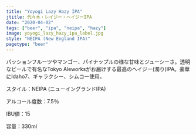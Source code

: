 ```yaml
---
title: "Yoyogi Lazy Hazy IPA"
jtitle: 代々木・レイジー・ヘイジーIPA
date: "2020-04-02"
tags: ["beer", "ipa", "neipa", "hazy"]
image: yoyogi_lazy_hazy_ipa_label.jpg
style: "NEIPA (New England IPA)"
pagetype: "beer"
---
```


パッションフルーツやマンゴー、パイナップルの様な甘味とジューシーさ。透明なビールで有名なTokyo Aleworksがお届けする最高のヘイジー(濁り)IPA。豪華にIdaho7、ギャラクシー、シムコー使用。

スタイル：NEIPA (ニューイングランドIPA)

アルコール度数：7.5％

IBU値：15

容量：330ml